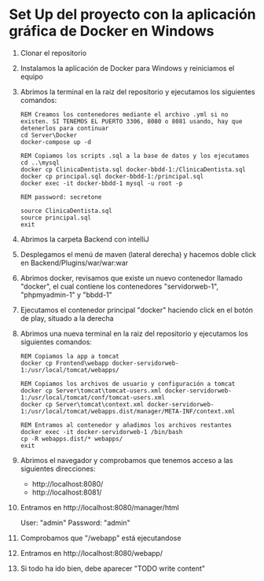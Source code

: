 <h1>Set Up del proyecto con la aplicación gráfica de Docker en Windows</h1>

1. Clonar el repositorio
2. Instalamos la aplicación de Docker para Windows y reiniciamos el equipo
3. Abrimos la terminal en la raiz del repositorio y ejecutamos los siguientes comandos:
    ```batch
    REM Creamos los contenedores mediante el archivo .yml si no existen. SI TENEMOS EL PUERTO 3306, 8080 o 8081 usando, hay que detenerlos para continuar
    cd Server\Docker
    docker-compose up -d

    REM Copiamos los scripts .sql a la base de datos y los ejecutamos
    cd ..\mysql
    docker cp ClinicaDentista.sql docker-bbdd-1:/ClinicaDentista.sql
    docker cp principal.sql docker-bbdd-1:/principal.sql
    docker exec -it docker-bbdd-1 mysql -u root -p

    REM password: secretone

    source ClinicaDentista.sql
    source principal.sql
    exit
    ```
3. Abrimos la carpeta Backend con intelliJ
4. Desplegamos el menú de maven (lateral derecha) y hacemos doble click en Backend/Plugins/war/war:war
5. Abrimos docker, revisamos que existe un nuevo contenedor llamado "docker", el cual contiene los contenedores "servidorweb-1", "phpmyadmin-1" y "bbdd-1"
6. Ejecutamos el contenedor principal "docker" haciendo click en el botón de play, situado a la derecha
7. Abrimos una nueva terminal en la raiz del repositorio y ejecutamos los siguientes comandos:
    ```batch
    REM Copiamos la app a tomcat
    docker cp Frontend\webapp docker-servidorweb-1:/usr/local/tomcat/webapps/

    REM Copiamos los archivos de usuario y configuración a tomcat
    docker cp Server\tomcat\tomcat-users.xml docker-servidorweb-1:/usr/local/tomcat/conf/tomcat-users.xml
    docker cp Server\tomcat\context.xml docker-servidorweb-1:/usr/local/tomcat/webapps.dist/manager/META-INF/context.xml
    
    REM Entramos al contenedor y añadimos los archivos restantes
    docker exec -it docker-servidorweb-1 /bin/bash
    cp -R webapps.dist/* webapps/
    exit
    ```
8. Abrimos el navegador y comprobamos que tenemos acceso a las siguientes direcciones:
    
    - http://localhost:8080/
    - http://localhost:8081/

9. Entramos en http://localhost:8080/manager/html

    User: "admin"
    Password: "admin"

10. Comprobamos que "/webapp" está ejecutandose
11. Entramos en http://localhost:8080/webapp/
12. Si todo ha ido bien, debe aparecer "TODO write content"
